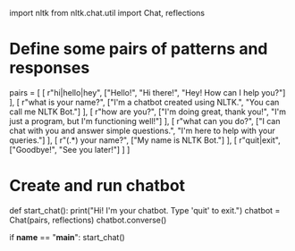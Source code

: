 import nltk
from nltk.chat.util import Chat, reflections

# Define some pairs of patterns and responses
pairs = [
    [
        r"hi|hello|hey",
        ["Hello!", "Hi there!", "Hey! How can I help you?"]
    ],
    [
        r"what is your name?",
        ["I'm a chatbot created using NLTK.", "You can call me NLTK Bot."]
    ],
    [
        r"how are you?",
        ["I'm doing great, thank you!", "I'm just a program, but I'm functioning well!"]
    ],
    [
        r"what can you do?",
        ["I can chat with you and answer simple questions.", "I'm here to help with your queries."]
    ],
    [
        r"(.*) your name?",
        ["My name is NLTK Bot."]
    ],
    [
        r"quit|exit",
        ["Goodbye!", "See you later!"]
    ]
]

# Create and run chatbot
def start_chat():
    print("Hi! I'm your chatbot. Type 'quit' to exit.")
    chatbot = Chat(pairs, reflections)
    chatbot.converse()

if __name__ == "__main__":
    start_chat()
